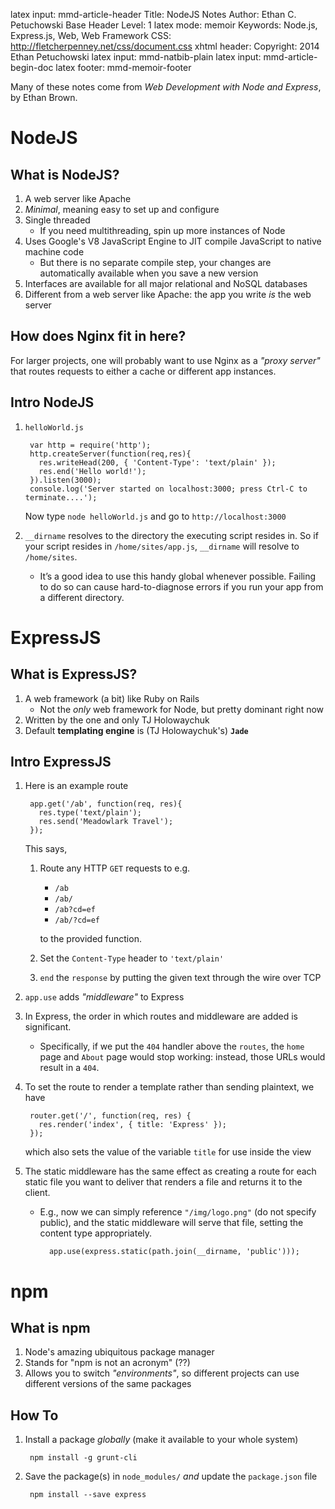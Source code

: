 latex input:        mmd-article-header
Title:              NodeJS Notes
Author:             Ethan C. Petuchowski
Base Header Level:  1
latex mode:         memoir
Keywords:           Node.js, Express.js, Web, Web Framework
CSS:                http://fletcherpenney.net/css/document.css
xhtml header:       <script type="text/javascript" src="http://cdn.mathjax.org/mathjax/latest/MathJax.js?config=TeX-AMS-MML_HTMLorMML"></script>
Copyright:          2014 Ethan Petuchowski
latex input:        mmd-natbib-plain
latex input:        mmd-article-begin-doc
latex footer:       mmd-memoir-footer

Many of these notes come from *Web Development with Node and Express*, by Ethan Brown.

# NodeJS

## What is NodeJS?

1. A web server like Apache
2. *Minimal*, meaning easy to set up and configure
3. Single threaded
    * If you need multithreading, spin up more instances of Node
4. Uses Google's V8 JavaScript Engine to JIT compile JavaScript to native machine code
    * But there is no separate compile step, your changes are automatically available
      when you save a new version
5. Interfaces are available for all major relational and NoSQL databases
6. Different from a web server like Apache: the app you write *is* the web server

## How does Nginx fit in here?

For larger projects, one will probably want to use Nginx as a
*"proxy server"* that routes requests to either a cache or different
app instances.

## Intro NodeJS

1. `helloWorld.js`

        var http = require('http');        http.createServer(function(req,res){          res.writeHead(200, { 'Content-Type': 'text/plain' });          res.end('Hello world!');        }).listen(3000);        console.log('Server started on localhost:3000; press Ctrl-C to terminate....');

    Now type `node helloWorld.js` and go to `http://localhost:3000`
2. `__dirname` resolves to the directory the executing script resides in.
   So if your script resides in `/home/sites/app.js`, `__dirname` will
   resolve to `/home/sites`.
    * It’s a good idea to use this handy global whenever possible.
      Failing to do so can cause hard-to-diagnose errors if you run
      your app from a different directory.

# ExpressJS

## What is ExpressJS?

1. A web framework (a bit) like Ruby on Rails
    * Not the *only* web framework for Node, but pretty dominant right now
2. Written by the one and only TJ Holowaychuk
3. Default **templating engine** is (TJ Holowaychuk's) **`Jade`**

## Intro ExpressJS

1. Here is an example route

        app.get('/ab', function(req, res){
          res.type('text/plain');          res.send('Meadowlark Travel');        });

    This says,
    
     1. Route any HTTP `GET` requests to e.g.
  
         * `/ab`
         * `/ab/`
         * `/ab?cd=ef`
         * `/ab/?cd=ef`
     
        to the provided function.
     2. Set the `Content-Type` header to `'text/plain'`
     3. `end` the `response` by putting
        the given text through the wire over TCP
2. `app.use` adds *"middleware"* to Express
3. In Express, the order in which routes and middleware are added is significant.
    * Specifically, if we put the `404` handler above the `routes`,
      the `home` page and `About` page would stop working: instead,
      those URLs would result in a `404`.
4. To set the route to render a template rather than sending plaintext, we have

        router.get('/', function(req, res) {
          res.render('index', { title: 'Express' });
        });
    which also sets the value of the variable `title` for use inside the view
5. The static middleware has the same effect as creating a route for
   each static file you want to deliver that renders a file and returns
   it to the client.
    * E.g., now we can simply reference `"/img/logo.png"` (do not specify
      public), and the static middleware will serve that file, setting
      the content type appropriately.

            app.use(express.static(path.join(__dirname, 'public')));

# npm

## What is npm

1. Node's amazing ubiquitous package manager
2. Stands for "npm is not an acronym" (??)
3. Allows you to switch *"environments"*, so different projects can
   use different versions of the same packages

## How To

1. Install a package *globally* (make it available to your whole system)

        npm install -g grunt-cli
        
2. Save the package(s) in `node_modules/` *and* update the `package.json` file

        npm install --save express